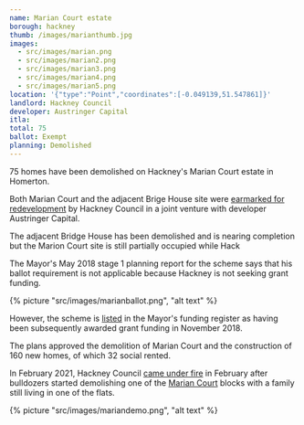 ```yaml
---
name: Marian Court estate 
borough: hackney
thumb: /images/marianthumb.jpg
images:
  - src/images/marian.png
  - src/images/marian2.png
  - src/images/marian3.png
  - src/images/marian4.png
  - src/images/marian5.png
location: '{"type":"Point","coordinates":[-0.049139,51.547861]}'
landlord: Hackney Council
developer: Austringer Capital
itla:
total: 75
ballot: Exempt
planning: Demolished 
---
```

75 homes have been demolished on Hackney's Marian Court estate in Homerton.

Both Marian Court and the adjacent Brige House site were [earmarked for redevelopment](https://hackney.gov.uk/bridge-house) by Hackney Council in a joint venture with developer Austringer Capital. 

The adjacent Bridge House has been demolished and is nearing completion but the Marion Court site is still partially occupied while Hack

The Mayor's May 2018 stage 1 planning report for the scheme says that his ballot requirement is not applicable because Hackney is not seeking grant funding.

{% picture "src/images/marianballot.png", "alt text" %}

However, the scheme is [listed](/approved/funding) in the Mayor's funding register as having been subsequently awarded grant funding in November 2018.

The plans approved the demolition of Marian Court and the construction of 160 new homes, of which 32 social rented.

In February 2021, Hackney Council [came under fire](https://www.hackneycitizen.co.uk/2021/02/24/activists-appalled-town-hall-demolishing-marian-court-family-living/) in February after bulldozers started demolishing one of the [Marian Court](https://estatewatch.london/estates/hackney/mariancourt/) blocks with a family still living in one of the flats.

{% picture "src/images/mariandemo.png", "alt text" %}

